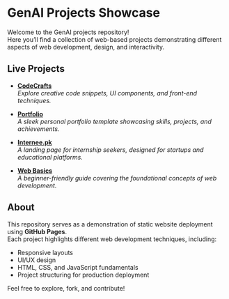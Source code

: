 # GenAI Projects Showcase

Welcome to the GenAI projects repository!  
Here you’ll find a collection of web-based projects demonstrating different aspects of web development, design, and interactivity.

## Live Projects

- [**CodeCrafts**](https://abdalkhalid.github.io/genAI/codecrafts/)  
  *Explore creative code snippets, UI components, and front-end techniques.*

- [**Portfolio**](https://abdalkhalid.github.io/genAI/portfolio/)  
  *A sleek personal portfolio template showcasing skills, projects, and achievements.*

- [**Internee.pk**](https://abdalkhalid.github.io/genAI/internee.pk/)  
  *A landing page for internship seekers, designed for startups and educational platforms.*

- [**Web Basics**](https://abdalkhalid.github.io/genAI/web-basics/)  
  *A beginner-friendly guide covering the foundational concepts of web development.*

## About

This repository serves as a demonstration of static website deployment using **GitHub Pages**.  
Each project highlights different web development techniques, including:

- Responsive layouts
- UI/UX design
- HTML, CSS, and JavaScript fundamentals
- Project structuring for production deployment

Feel free to explore, fork, and contribute!
